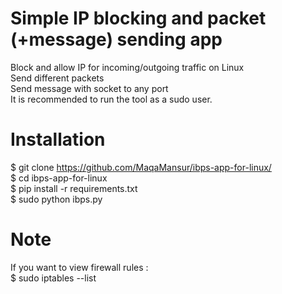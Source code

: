 # Simple IP blocking and packet (+message) sending app
Block and allow IP for incoming/outgoing traffic on Linux <br>
Send different packets <br>
Send message with socket to any port <br>
It is recommended to run the tool as a sudo user.

# Installation
$ git clone https://github.com/MaqaMansur/ibps-app-for-linux/ <br>
$ cd ibps-app-for-linux <br>
$ pip install -r requirements.txt <br>
$ sudo python ibps.py

# Note
If you want to view firewall rules : <br>
$ sudo iptables --list
